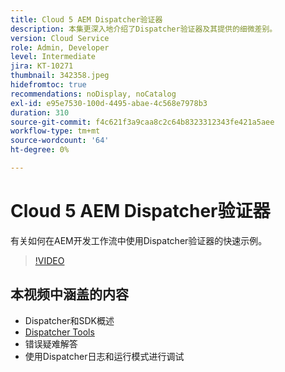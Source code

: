 ```yaml
---
title: Cloud 5 AEM Dispatcher验证器
description: 本集更深入地介绍了Dispatcher验证器及其提供的细微差别。
version: Cloud Service
role: Admin, Developer
level: Intermediate
jira: KT-10271
thumbnail: 342358.jpeg
hidefromtoc: true
recommendations: noDisplay, noCatalog
exl-id: e95e7530-100d-4495-abae-4c568e7978b3
duration: 310
source-git-commit: f4c621f3a9caa8c2c64b8323312343fe421a5aee
workflow-type: tm+mt
source-wordcount: '64'
ht-degree: 0%

---
```


# Cloud 5 AEM Dispatcher验证器

有关如何在AEM开发工作流中使用Dispatcher验证器的快速示例。

>[!VIDEO](https://video.tv.adobe.com/v/342358?quality=12&learn=on)

## 本视频中涵盖的内容

+ Dispatcher和SDK概述
+ [Dispatcher Tools](https://experienceleague.adobe.com/docs/experience-manager-cloud-service/content/implementing/content-delivery/validation-debug.html)
+ 错误疑难解答
+ 使用Dispatcher日志和运行模式进行调试
